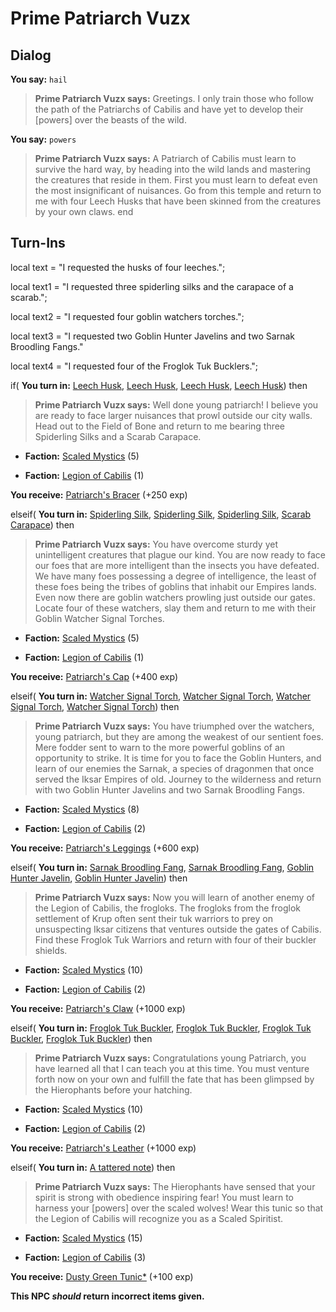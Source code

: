 # Prime Patriarch Vuzx
## Dialog

**You say:** `hail`



>**Prime Patriarch Vuzx says:** Greetings. I only train those who follow the path of the Patriarchs of Cabilis and have yet to develop their [powers] over the beasts of the wild.

**You say:** `powers`




>**Prime Patriarch Vuzx says:** A Patriarch of Cabilis must learn to survive the hard way, by heading into the wild lands and mastering the creatures that reside in them. First you must learn to defeat even the most insignificant of nuisances. Go from this temple and return to me with four Leech Husks that have been skinned from the creatures by your own claws.
end

## Turn-Ins



local text = "I requested the husks of four leeches.";

local text1 = "I requested three spiderling silks and the carapace of a scarab.";

local text2 = "I requested four goblin watchers torches.";

local text3 = "I requested two Goblin Hunter Javelins and two Sarnak Broodling Fangs."

local text4 = "I requested four of the Froglok Tuk Bucklers.";



if( **You turn in:** [Leech Husk](/item/12686), [Leech Husk](/item/12686), [Leech Husk](/item/12686), [Leech Husk](/item/12686)) then



>**Prime Patriarch Vuzx says:** Well done young patriarch! I believe you are ready to face larger nuisances that prowl outside our city walls. Head out to the Field of Bone and return to me bearing three Spiderling Silks and a Scarab Carapace.





* __Faction:__ [Scaled Mystics](/faction/445) (5)


* __Faction:__ [Legion of Cabilis](/faction/441) (1)


 **You receive:**  [Patriarch's Bracer](/item/7827) (+250 exp)

elseif( **You turn in:** [Spiderling Silk](/item/13099), [Spiderling Silk](/item/13099), [Spiderling Silk](/item/13099), [Scarab Carapace](/item/13849)) then



>**Prime Patriarch Vuzx says:** You have overcome sturdy yet unintelligent creatures that plague our kind. You are now ready to face our foes that are more intelligent than the insects you have defeated. We have many foes possessing a degree of intelligence, the least of these foes being the tribes of goblins that inhabit our Empires lands. Even now there are goblin watchers prowling just outside our gates. Locate four of these watchers, slay them and return to me with their Goblin Watcher Signal Torches.





* __Faction:__ [Scaled Mystics](/faction/445) (5)


* __Faction:__ [Legion of Cabilis](/faction/441) (1)


 **You receive:**  [Patriarch's Cap](/item/7828) (+400 exp)

elseif( **You turn in:** [Watcher Signal Torch](/item/12441), [Watcher Signal Torch](/item/12441), [Watcher Signal Torch](/item/12441), [Watcher Signal Torch](/item/12441)) then



>**Prime Patriarch Vuzx says:** You have triumphed over the watchers, young patriarch, but they are among the weakest of our sentient foes. Mere fodder sent to warn to the more powerful goblins of an opportunity to strike. It is time for you to face the Goblin Hunters, and learn of our enemies the Sarnak, a species of dragonmen that once served the Iksar Empires of old. Journey to the wilderness and return with two Goblin Hunter Javelins and two Sarnak Broodling Fangs.





* __Faction:__ [Scaled Mystics](/faction/445) (8)


* __Faction:__ [Legion of Cabilis](/faction/441) (2)


 **You receive:**  [Patriarch's Leggings](/item/7829) (+600 exp)

elseif( **You turn in:** [Sarnak Broodling Fang](/item/14599), [Sarnak Broodling Fang](/item/14599), [Goblin Hunter Javelin](/item/12432), [Goblin Hunter Javelin](/item/12432)) then



>**Prime Patriarch Vuzx says:** Now you will learn of another enemy of the Legion of Cabilis, the frogloks. The frogloks from the froglok settlement of Krup often sent their tuk warriors to prey on unsuspecting Iksar citizens that ventures outside the gates of Cabilis. Find these Froglok Tuk Warriors and return with four of their buckler shields.





* __Faction:__ [Scaled Mystics](/faction/445) (10)


* __Faction:__ [Legion of Cabilis](/faction/441) (2)


 **You receive:**  [Patriarch's Claw](/item/7830) (+1000 exp)

elseif( **You turn in:** [Froglok Tuk Buckler](/item/8999), [Froglok Tuk Buckler](/item/8999), [Froglok Tuk Buckler](/item/8999), [Froglok Tuk Buckler](/item/8999)) then




>**Prime Patriarch Vuzx says:** Congratulations young Patriarch, you have learned all that I can teach you at this time. You must venture forth now on your own and fulfill the fate that has been glimpsed by the Hierophants before your hatching.





* __Faction:__ [Scaled Mystics](/faction/445) (10)


* __Faction:__ [Legion of Cabilis](/faction/441) (2)


 **You receive:**  [Patriarch's Leather](/item/7831) (+1000 exp)

elseif( **You turn in:** [A tattered note](/item/18848)) then



>**Prime Patriarch Vuzx says:** The Hierophants have sensed that your spirit is strong with obedience inspiring fear! You must learn to harness your [powers] over the scaled wolves! Wear this tunic so that the Legion of Cabilis will recognize you as a Scaled Spiritist.


* __Faction:__ [Scaled Mystics](/faction/445) (15)


* __Faction:__ [Legion of Cabilis](/faction/441) (3)






 **You receive:**  [Dusty Green Tunic*](/item/13577) (+100 exp)

**This NPC *should* return incorrect items given.**
